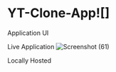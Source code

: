# YT-Clone-App![]

Application UI

Live Application 
![Screenshot (61)](https://github.com/pratyush0399/YT-Clone-App/assets/66222022/ce4ff08b-309d-4904-a6a7-251d887d31f0)


Locally Hosted 

